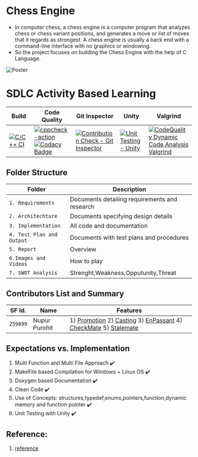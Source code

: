 # Chess Engine

* In computer chess, a chess engine is a computer program that analyzes chess or chess variant positions, and generates a move or list of moves that it regards as strongest. A chess engine is usually a back end with a command-line interface with no graphics or windowing.
* So the project focuses on building the Chess Engine with the help of C Language.



![Poster](https://github.com/nuPURohit/LTTS_MiniProject_StepIn/blob/main/6_ImagesAndVideos/1200px-AAA_SVG_Chessboard_and_chess_pieces_02.svg.png)


# SDLC Activity Based Learning
Build | Code Quality | Git Inspector | Unity | Valgrind
---------|--------------|-----------|-----------|----------
[![C/C++ CI](https://github.com/nuPURohit/LTTS_MiniProject_StepIn/actions/workflows/c-cpp.yml/badge.svg)](https://github.com/nuPURohit/LTTS_MiniProject_StepIn/actions/workflows/c-cpp.yml)|[![cppcheck-action](https://github.com/nuPURohit/LTTS_MiniProject_StepIn/actions/workflows/cppcheck.yml/badge.svg)](https://github.com/nuPURohit/LTTS_MiniProject_StepIn/actions/workflows/cppcheck.yml) [![Codacy Badge](https://app.codacy.com/project/badge/Grade/8a3ac388f05342c88c2e8bde4a2931fe)](https://www.codacy.com/gh/nuPURohit/LTTS_MiniProject_StepIn/dashboard?utm_source=github.com&amp;utm_medium=referral&amp;utm_content=nuPURohit/LTTS_MiniProject_StepIn&amp;utm_campaign=Badge_Grade) | [![Contribution Check - Git Inspector](https://github.com/nuPURohit/LTTS_MiniProject_StepIn/actions/workflows/git-inspector.yml/badge.svg)](https://github.com/nuPURohit/LTTS_MiniProject_StepIn/actions/workflows/git-inspector.yml) | [![Unit Testing - Unity](https://github.com/nuPURohit/LTTS_MiniProject_StepIn/actions/workflows/unity.yml/badge.svg)](https://github.com/nuPURohit/LTTS_MiniProject_StepIn/actions/workflows/unity.yml)|[![CodeQuality Dynamic Code Analysis Valgrind](https://github.com/nuPURohit/LTTS_MiniProject_StepIn/actions/workflows/valgrind.yml/badge.svg)](https://github.com/nuPURohit/LTTS_MiniProject_StepIn/actions/workflows/valgrind.yml)


## Folder Structure
Folder             | Description
-------------------| -----------------------------------------
`1. Requirements`   | Documents detailing requirements and research
`2. Architechture`         | Documents specifying design details
`3. Implementation` | All code and documentation
`4. Test Plan and Output`      | Documents with test plans and procedures
`5. Report` | Overview 
`6.Images and Videos` | How to play
`7. SWOT Analysis` | Strenght,Weakness,Opputunity,Threat

## Contributors List and Summary

SF Id. |  Name   |    Features    
-------|---------|----------------
`259899` | Nupur Purohit  | 1) [Promotion](https://github.com/nuPURohit/LTTS_MiniProject_StepIn/blob/main/2_Architecture/README.md#promotion) 2) [Casting](https://github.com/nuPURohit/LTTS_MiniProject_StepIn/blob/main/2_Architecture/README.md#castling) 3) [EnPassant](https://github.com/nuPURohit/LTTS_MiniProject_StepIn/blob/main/2_Architecture/README.md#enpassant) 4) [CheckMate](https://github.com/nuPURohit/LTTS_MiniProject_StepIn/blob/main/2_Architecture/README.md#check-and-checkmate) 5) [Stalemate](https://github.com/nuPURohit/LTTS_MiniProject_StepIn/blob/main/2_Architecture/README.md#stalemate-and-dead)
   

## Expectations vs. Implementation
1. Multi Function and Multi File Approach :heavy_check_mark:
2. MakeFile based Compilation for Windows + Linux OS :heavy_check_mark:
3. Doxygen based Documentation :heavy_check_mark:
4. Clean Code :heavy_check_mark:
5. Use of Concepts: structures,typedef,enums,pointers,function,dynamic memory and function pointer :heavy_check_mark:
6. Unit Testing with Unity :heavy_check_mark:


## Reference:
1. [reference](https://www.youtube.com/playlist?list=PLZ1QII7yudbc-Ky058TEaOstZHVbT-2hg)


